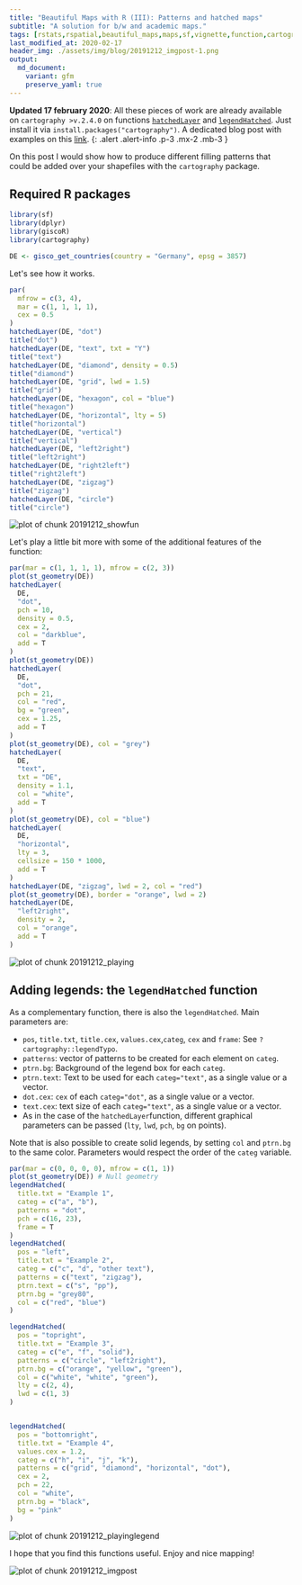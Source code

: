 ```yaml
---
title: "Beautiful Maps with R (III): Patterns and hatched maps"
subtitle: "A solution for b/w and academic maps."
tags: [rstats,rspatial,beautiful_maps,maps,sf,vignette,function,cartography]
last_modified_at: 2020-02-17
header_img: ./assets/img/blog/20191212_imgpost-1.png
output: 
  md_document:
    variant: gfm
    preserve_yaml: true
---
```


**Updated 17 february 2020**: All these pieces of work are already available on `cartography >v.2.4.0` on functions [`hatchedLayer`](http://riatelab.github.io/cartography/docs/reference/hatchedLayer.html) and [`legendHatched`](https://riatelab.github.io/cartography/docs/reference/legendHatched.html). Just install it via `install.packages("cartography")`. A dedicated blog post with examples on this [link](../202002_cartography1). 
{: .alert .alert-info .p-3 .mx-2 .mb-3 }



On this post I would show how to produce different filling patterns that could be added over your shapefiles with the `cartography` package.


## Required R packages


```r
library(sf)
library(dplyr)
library(giscoR)
library(cartography)
```



```r
DE <- gisco_get_countries(country = "Germany", epsg = 3857)
```


Let's see how it works.


```r
par(
  mfrow = c(3, 4),
  mar = c(1, 1, 1, 1),
  cex = 0.5
)
hatchedLayer(DE, "dot")
title("dot")
hatchedLayer(DE, "text", txt = "Y")
title("text")
hatchedLayer(DE, "diamond", density = 0.5)
title("diamond")
hatchedLayer(DE, "grid", lwd = 1.5)
title("grid")
hatchedLayer(DE, "hexagon", col = "blue")
title("hexagon")
hatchedLayer(DE, "horizontal", lty = 5)
title("horizontal")
hatchedLayer(DE, "vertical")
title("vertical")
hatchedLayer(DE, "left2right")
title("left2right")
hatchedLayer(DE, "right2left")
title("right2left")
hatchedLayer(DE, "zigzag")
title("zigzag")
hatchedLayer(DE, "circle")
title("circle")
```

![plot of chunk 20191212_showfun](https://dieghernan.github.io/assets/img/blog/20191212_showfun-1.png)

Let's play a little bit more with some of the additional features of the function:


```r
par(mar = c(1, 1, 1, 1), mfrow = c(2, 3))
plot(st_geometry(DE))
hatchedLayer(
  DE,
  "dot",
  pch = 10,
  density = 0.5,
  cex = 2,
  col = "darkblue",
  add = T
)
plot(st_geometry(DE))
hatchedLayer(
  DE,
  "dot",
  pch = 21,
  col = "red",
  bg = "green",
  cex = 1.25,
  add = T
)
plot(st_geometry(DE), col = "grey")
hatchedLayer(
  DE,
  "text",
  txt = "DE",
  density = 1.1,
  col = "white",
  add = T
)
plot(st_geometry(DE), col = "blue")
hatchedLayer(
  DE,
  "horizontal",
  lty = 3,
  cellsize = 150 * 1000,
  add = T
)
hatchedLayer(DE, "zigzag", lwd = 2, col = "red")
plot(st_geometry(DE), border = "orange", lwd = 2)
hatchedLayer(DE,
  "left2right",
  density = 2,
  col = "orange",
  add = T
)
```

![plot of chunk 20191212_playing](https://dieghernan.github.io/assets/img/blog/20191212_playing-1.png)

## Adding legends: the `legendHatched` function

As a complementary function, there is also the `legendHatched`. Main parameters are:

-   `pos`, `title.txt`, `title.cex`, `values.cex`,`categ`, `cex` and `frame`: See `?cartography::legendTypo`.
-   `patterns`: vector of patterns to be created for each element on `categ`.
-   `ptrn.bg`: Background of the legend box for each `categ`.
-   `ptrn.text`: Text to be used for each `categ="text"`, as a single value or a vector.
-   `dot.cex`: `cex` of each `categ="dot"`, as a single value or a vector.
-   `text.cex`: text size of each `categ="text"`, as a single value or a vector.
-   As in the case of the `hatchedLayer`function, different graphical parameters can be passed (`lty`, `lwd`, `pch`, `bg` on points).

Note that is also possible to create solid legends, by setting `col` and `ptrn.bg` to the same color. Parameters would respect the order of the `categ` variable.


```r
par(mar = c(0, 0, 0, 0), mfrow = c(1, 1))
plot(st_geometry(DE)) # Null geometry
legendHatched(
  title.txt = "Example 1",
  categ = c("a", "b"),
  patterns = "dot",
  pch = c(16, 23),
  frame = T
)
legendHatched(
  pos = "left",
  title.txt = "Example 2",
  categ = c("c", "d", "other text"),
  patterns = c("text", "zigzag"),
  ptrn.text = c("s", "pp"),
  ptrn.bg = "grey80",
  col = c("red", "blue")
)

legendHatched(
  pos = "topright",
  title.txt = "Example 3",
  categ = c("e", "f", "solid"),
  patterns = c("circle", "left2right"),
  ptrn.bg = c("orange", "yellow", "green"),
  col = c("white", "white", "green"),
  lty = c(2, 4),
  lwd = c(1, 3)
)


legendHatched(
  pos = "bottomright",
  title.txt = "Example 4",
  values.cex = 1.2,
  categ = c("h", "i", "j", "k"),
  patterns = c("grid", "diamond", "horizontal", "dot"),
  cex = 2,
  pch = 22,
  col = "white",
  ptrn.bg = "black",
  bg = "pink"
)
```

![plot of chunk 20191212_playinglegend](https://dieghernan.github.io/assets/img/blog/20191212_playinglegend-1.png)

I hope that you find this functions useful. Enjoy and nice mapping!

<img src="https://dieghernan.github.io/assets/img/blog/20191212_imgpost-1.png" title="plot of chunk 20191212_imgpost" alt="plot of chunk 20191212_imgpost" style="display: block; margin: auto;" />
